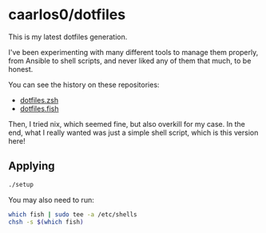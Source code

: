# caarlos0/dotfiles

This is my latest dotfiles generation.

I've been experimenting with many different tools to manage them properly, from
Ansible to shell scripts, and never liked any of them that much, to be honest.

You can see the history on these repositories:

- [dotfiles.zsh](https://github.com/caarlos0/dotfiles.zsh)
- [dotfiles.fish](https://github.com/caarlos0/dotfiles.fish)

Then, I tried nix, which seemed fine, but also overkill for my case.
In the end, what I really wanted was just a simple shell script, which is this
version here!

## Applying

```bash
./setup
```

You may also need to run:

```bash
which fish | sudo tee -a /etc/shells
chsh -s $(which fish)
```

